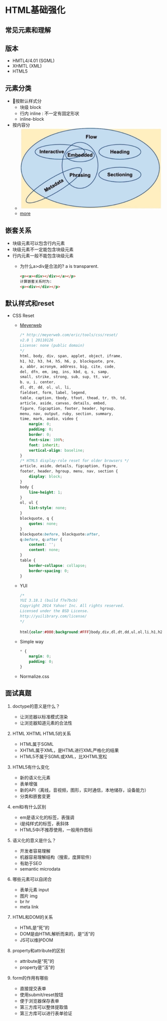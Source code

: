 # HTML基础强化

## 常见元素和理解

## 版本

- HMTL4/4.01 (SGML)
- XHMTL (XML)
- HTML5

## 元素分类

- 按默认样式分
  - 块级 block
  - 行内 inline
    : 不一定有固定形状
  - inline-block
- 按内容分
  - ![Classified by content](../../documents/img/CSS-HTML-1.png)
  - [more](https://html.spec.whatwg.org/multipage/dom.html#kinds-of-content)

## 嵌套关系

- 块级元素可以包含行内元素
- 块级元素不一定能包含块级元素
- 行内元素一般不能包含块级元素
  - 为什么a>div是合法的? a is transparent.

    ```html
    <p><a><div></div></a></p>
    计算嵌套关系时为:
    <p><div></div></p>
    ```

## 默认样式和reset

- CSS Reset
  - [Meyerweb](http://meyerweb.com/eric/tools/css/reset/)

    ```css
    /* http://meyerweb.com/eric/tools/css/reset/
    v2.0 | 20110126
    License: none (public domain)
    */
    html, body, div, span, applet, object, iframe,
    h1, h2, h3, h4, h5, h6, p, blockquote, pre,
    a, abbr, acronym, address, big, cite, code,
    del, dfn, em, img, ins, kbd, q, s, samp,
    small, strike, strong, sub, sup, tt, var,
    b, u, i, center,
    dl, dt, dd, ol, ul, li,
    fieldset, form, label, legend,
    table, caption, tbody, tfoot, thead, tr, th, td,
    article, aside, canvas, details, embed,
    figure, figcaption, footer, header, hgroup,
    menu, nav, output, ruby, section, summary,
    time, mark, audio, video {
        margin: 0;
        padding: 0;
        border: 0;
        font-size: 100%;
        font: inherit;
        vertical-align: baseline;
    }
    /* HTML5 display-role reset for older browsers */
    article, aside, details, figcaption, figure,
    footer, header, hgroup, menu, nav, section {
        display: block;
    }
    body {
        line-height: 1;
    }
    ol, ul {
        list-style: none;
    }
    blockquote, q {
        quotes: none;
    }
    blockquote:before, blockquote:after,
    q:before, q:after {
        content: '';
        content: none;
    }
    table {
        border-collapse: collapse;
        border-spacing: 0;
    }
    ```

  - YUI
  
    ```css
    /*
    YUI 3.18.1 (build f7e7bcb)
    Copyright 2014 Yahoo! Inc. All rights reserved.
    Licensed under the BSD License.
    http://yuilibrary.com/license/
    */

    html{color:#000;background:#FFF}body,div,dl,dt,dd,ul,ol,li,h1,h2,h3,h4,h5,h6,pre,code,form,fieldset,legend,input,textarea,p,blockquote,th,td{margin:0;padding:0}table{border-collapse:collapse;border-spacing:0}fieldset,img{border:0}address,caption,cite,code,dfn,em,strong,th,var{font-style:normal;font-weight:normal}ol,ul{list-style:none}caption,th{text-align:left}h1,h2,h3,h4,h5,h6{font-size:100%;font-weight:normal}q:before,q:after{content:''}abbr,acronym{border:0;font-variant:normal}sup{vertical-align:text-top}sub{vertical-align:text-bottom}input,textarea,select{font-family:inherit;font-size:inherit;font-weight:inherit;*font-size:100%}legend{color:#000}#yui3-css-stamp.cssreset{display:none}
    ```

  - Simple way
  
    ```css
    * {
        margin: 0;
        padding: 0;
    }
    ```

  - Normalize.css
  
## 面试真题

1. doctype的意义是什么？
   - 让浏览器以标准模式渲染
   - 让浏览器知道元素的合法性

2. HTML XHTML HTML5的关系
   - HTML属于SGML
   - XHTML属于XML，是HTML进行XML严格化的结果
   - HTML5不属于SGML或XML，比XHTML宽松

3. HTML5有什么变化
   - 新的语义化元素
   - 表单增强
   - 新的API（离线，音视频，图形，实时通信，本地储存，设备能力）
   - 分类和嵌套变更

4. em和i有什么区别
   - em是语义化的标签，表强调
   - i是纯样式的标签，表斜体
   - HTML5中i不推荐使用，一般用作图标

5. 语义化的意义是什么？
   - 开发者容易理解
   - 机器容易理解结构（搜索，度屏软件）
   - 有助于SEO
   - semantic microdata

6. 哪些元素可以自闭合
   - 表单元素 input
   - 图片 img
   - br hr
   - meta link

7. HTML和DOM的关系
   - HTML是“死”的
   - DOM是由HTML解析而来的，是“活”的
   - JS可以维护DOM

8. property和attribute的区别
   - attribute是“死”的
   - property是“活”的

9. form的作用有哪些
   - 直接提交表单
   - 使用submit/reset按钮
   - 便于浏览器保存表单
   - 第三方库可以整体提取值
   - 第三方库可以进行表单验证
